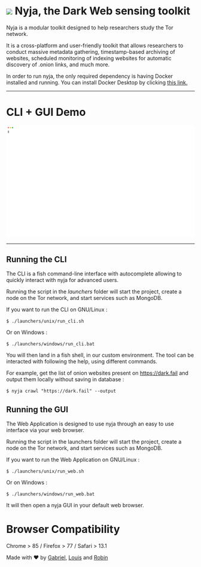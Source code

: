 # <img src="https://github.com/B611/MSC_Darknet_Markets/blob/master/app/gui/src/icons/spider.svg" width="48"> Nyja, the Dark Web sensing toolkit

Nyja is a modular toolkit designed to help researchers study the Tor network.

It is a cross-platform and user-friendly toolkit that allows researchers to conduct massive metadata gathering, timestamp-based archiving of websites, scheduled monitoring of indexing websites for automatic discovery of .onion links, and much more.

In order to run nyja, the only required dependency is having Docker installed and running.
You can install Docker Desktop by clicking [this link.](https://www.docker.com/products/docker-desktop)

---

# CLI + GUI Demo

![Nyja CLI](files/nyja_CLI.svg)



---

## Running the CLI
The CLI is a fish command-line interface with autocomplete allowing to quickly interact with nyja for advanced users.

Running the script in the _launchers_ folder will start the project, create a node on the Tor network, and start services such as MongoDB.

If you want to run the CLI on GNU/Linux :
```
$ ./launchers/unix/run_cli.sh
```
Or on Windows :
```
$ ./launchers/windows/run_cli.bat
```

You will then land in a fish shell, in our custom environment. The tool can be interacted with following the help, using different commands.

For example, get the list of onion websites present on https://dark.fail and output them locally without saving in database :
```
$ nyja crawl "https://dark.fail" --output
```

## Running the GUI
The Web Application is designed to use nyja through an easy to use interface via your web browser.

Running the script in the launchers folder will start the project, create a node on the Tor network, and start services such as MongoDB.

If you want to run the Web Application on GNU/Linux :
```
$ ./launchers/unix/run_web.sh
```
Or on Windows :
```
$ ./launchers/windows/run_web.bat
```

It will then open a nyja GUI in your default web browser.

# Browser Compatibility
Chrome > 85 / Firefox > 77 / Safari > 13.1

Made with ❤ by [Gabriel](https://www.linkedin.com/in/gabriel-ruaud/), [Louis](https://www.linkedin.com/in/louisanelli/) and [Robin](https://www.linkedin.com/in/Rob2n/)
